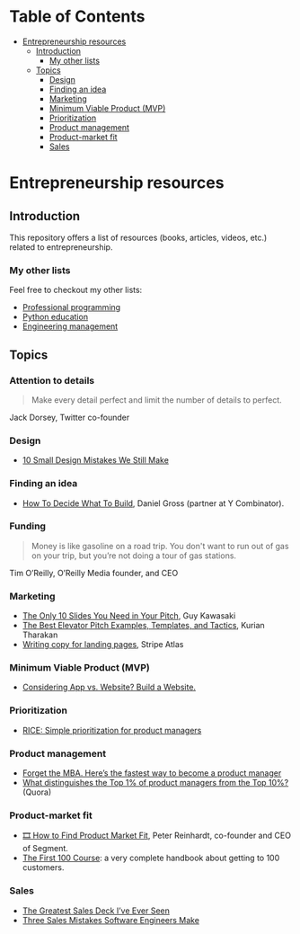 <!-- START doctoc generated TOC please keep comment here to allow auto update -->
<!-- DON'T EDIT THIS SECTION, INSTEAD RE-RUN doctoc TO UPDATE -->
# Table of Contents

- [Entrepreneurship resources](#entrepreneurship-resources)
  - [Introduction](#introduction)
    - [My other lists](#my-other-lists)
  - [Topics](#topics)
    - [Design](#design)
    - [Finding an idea](#finding-an-idea)
    - [Marketing](#marketing)
    - [Minimum Viable Product (MVP)](#minimum-viable-product-mvp)
    - [Prioritization](#prioritization)
    - [Product management](#product-management)
    - [Product-market fit](#product-market-fit)
    - [Sales](#sales)

<!-- END doctoc generated TOC please keep comment here to allow auto update -->

# Entrepreneurship resources

## Introduction

This repository offers a list of resources (books, articles, videos, etc.)
related to entrepreneurship.

### My other lists

Feel free to checkout my other lists:

* [Professional programming](https://github.com/charlax/professional-programming)
* [Python education](https://github.com/charlax/python-education)
* [Engineering management](https://github.com/charlax/engineering-management)

## Topics

### Attention to details

> Make every detail perfect and limit the number of details to perfect.

Jack Dorsey, Twitter co-founder

### Design

* [10 Small Design Mistakes We Still Make](https://uxplanet.org/10-small-design-mistakes-we-still-make-1cd5f60bc708?ref=uxdesignweekly)

### Finding an idea

* [How To Decide What To Build](https://dcgross.com/decide-what-to-build/),
  Daniel Gross (partner at Y Combinator).

### Funding

> Money is like gasoline on a road trip. You don't want to run out of gas on your trip, but you’re not doing a tour of gas stations.

Tim O’Reilly, O’Reilly Media founder, and CEO

### Marketing

* [The Only 10 Slides You Need in Your Pitch](https://guykawasaki.com/the-only-10-slides-you-need-in-your-pitch/), Guy Kawasaki
* [The Best Elevator Pitch Examples, Templates, and Tactics](https://strategypeak.com/elevator-pitch-examples/), Kurian Tharakan
* [Writing copy for landing pages](https://stripe.com/atlas/guides/landing-page-copy), Stripe Atlas

### Minimum Viable Product (MVP)

* [Considering App vs. Website? Build a Website.](https://www.atrium.co/blog/founders-should-build-website-not-mobile-app/)

### Prioritization

* [RICE: Simple prioritization for product managers](https://www.intercom.com/blog/rice-simple-prioritization-for-product-managers/)

### Product management

* [Forget the MBA. Here’s the fastest way to become a product manager](https://hackernoon.com/forget-the-mba-heres-the-fastest-way-to-become-a-product-manager-b3a230a7c055)
* [What distinguishes the Top 1% of product managers from the Top 10%?](https://www.quora.com/What-distinguishes-the-Top-1-of-product-managers-from-the-Top-10) (Quora)

### Product-market fit

* [🎞 How to Find Product Market Fit](https://www.youtube.com/watch?v=_6pl5GG8RQ4), Peter Reinhardt, co-founder and CEO of Segment.
* [The First 100 Course](https://docs.google.com/document/d/104qgagSsp2rQQEDORGbYC0uqt0neYHCPxu-aUl4CuSQ/edit): a very complete handbook about getting to 100 customers.

### Sales

* [The Greatest Sales Deck I’ve Ever Seen](https://medium.com/the-mission/the-greatest-sales-deck-ive-ever-seen-4f4ef3391ba0)
* [Three Sales Mistakes Software Engineers Make](https://www.pipelinedb.com/blog/three-sales-mistakes-software-engineers-make)
